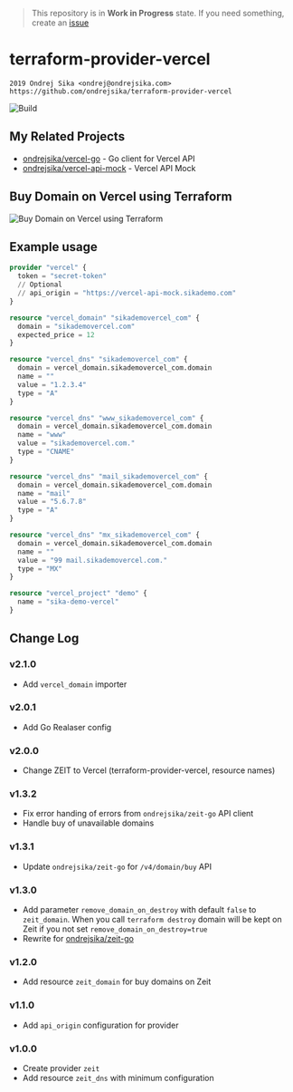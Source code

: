 > This repository is in **Work in Progress** state. If you need something, create an [issue](https://github.com/ondrejsika/terraform-provider-vercel/issues/new)

# terraform-provider-vercel

    2019 Ondrej Sika <ondrej@ondrejsika.com>
    https://github.com/ondrejsika/terraform-provider-vercel

![Build](https://github.com/ondrejsika/terraform-provider-vercel/workflows/Build/badge.svg)

## My Related Projects

- [ondrejsika/vercel-go](https://github.com/ondrejsika/vercel-go) - Go client for Vercel API
- [ondrejsika/vercel-api-mock](https://github.com/ondrejsika/vercel-api-mock) - Vercel API Mock

## Buy Domain on Vercel using Terraform

![Buy Domain on Vercel using Terraform](buy-domain-on-zeit-using-terraform.png)

## Example usage

```terraform
provider "vercel" {
  token = "secret-token"
  // Optional
  // api_origin = "https://vercel-api-mock.sikademo.com"
}

resource "vercel_domain" "sikademovercel_com" {
  domain = "sikademovercel.com"
  expected_price = 12
}

resource "vercel_dns" "sikademovercel_com" {
  domain = vercel_domain.sikademovercel_com.domain
  name = ""
  value = "1.2.3.4"
  type = "A"
}

resource "vercel_dns" "www_sikademovercel_com" {
  domain = vercel_domain.sikademovercel_com.domain
  name = "www"
  value = "sikademovercel.com."
  type = "CNAME"
}

resource "vercel_dns" "mail_sikademovercel_com" {
  domain = vercel_domain.sikademovercel_com.domain
  name = "mail"
  value = "5.6.7.8"
  type = "A"
}

resource "vercel_dns" "mx_sikademovercel_com" {
  domain = vercel_domain.sikademovercel_com.domain
  name = ""
  value = "99 mail.sikademovercel.com."
  type = "MX"
}

resource "vercel_project" "demo" {
  name = "sika-demo-vercel"
}
```

## Change Log

### v2.1.0

- Add `vercel_domain` importer

### v2.0.1

- Add Go Realaser config

### v2.0.0

- Change ZEIT to Vercel (terraform-provider-vercel, resource names)

### v1.3.2

- Fix error handing of errors from `ondrejsika/zeit-go` API client
- Handle buy of unavailable domains

### v1.3.1

- Update `ondrejsika/zeit-go` for `/v4/domain/buy` API

### v1.3.0

- Add parameter `remove_domain_on_destroy` with default `false` to `zeit_domain`. When you call `terraform destroy` domain will be kept on Zeit if you not set `remove_domain_on_destroy=true`
- Rewrite for [ondrejsika/zeit-go](https://github.com/ondrejsika/zeit-go)

### v1.2.0

- Add resource `zeit_domain` for buy domains on Zeit

### v1.1.0

- Add `api_origin` configuration for provider

### v1.0.0

- Create provider `zeit`
- Add resource `zeit_dns` with minimum configuration
